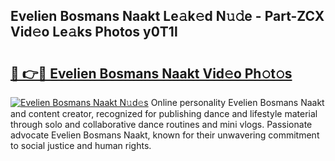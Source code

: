 ## Evelien Bosmans Naakt Le𝚊k𝚎d N𝚞𝚍e - Part-ZCX Vid𝚎o Le𝚊ks Photos y0T1l

# <h2><a href="http://fb00dc.evod.top/?m=Evelien+Bosmans+Naakt">🔗 👉🔴 Evelien Bosmans Naakt Vid𝚎o Ph𝚘t𝚘s</a></h2>

[![Evelien Bosmans Naakt N𝚞d𝚎s](https://i.imgur.com/8V9OHl7.gif)](http://fb00dc.evod.top/?m=Evelien+Bosmans+Naakt)
Online personality Evelien Bosmans Naakt and content creator, recognized for publishing dance and lifestyle material through solo and collaborative dance routines and mini vlogs. Passionate advocate Evelien Bosmans Naakt, known for their unwavering commitment to social justice and human rights. 

